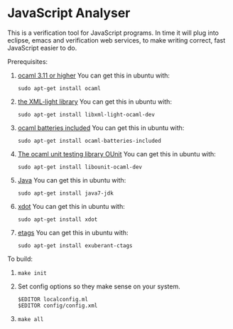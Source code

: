 # JavaScript Analyser

This is a verification tool for JavaScript programs. In time it will
plug into eclipse, emacs and verification web services, to make
writing correct, fast JavaScript easier to do.

Prerequisites:

1. [ocaml 3.11 or higher]([http://caml.inria.fr/ocaml/index.en.html)
    You can get this in ubuntu with:

    `sudo apt-get install ocaml`

2. [the XML-light library](http://tech.motion-twin.com/xmllight)
    You can get this in ubuntu with:

    `sudo apt-get install libxml-light-ocaml-dev`

3. [ocaml batteries included](http://batteries.forge.ocamlcore.org/)
    You can get this in ubuntu with:

    `sudo apt-get install ocaml-batteries-included`

4. [The ocaml unit testing library OUnit](http://ounit.forge.ocamlcore.org/)
    You can get this in ubuntu with:

    `sudo apt-get install libounit-ocaml-dev`

5. [Java](http://www.oracle.com/technetwork/java/index.html )
    You can get this in ubuntu with:

    `sudo apt-get install java7-jdk`

6. [xdot](http://code.google.com/p/jrfonseca/wiki/XDot)
    You can get this in ubuntu with:

    `sudo apt-get install xdot`

7. [etags](http://ctags.sourceforge.net/)
    You can get this in ubuntu with:

    `sudo apt-get install exuberant-ctags`

To build:

1.  `make init`
2.  Set config options so they make sense on your system.

        $EDITOR localconfig.ml
        $EDITOR config/config.xml

3.  `make all`


